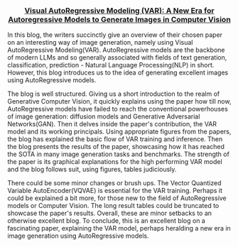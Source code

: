 <h3><b><p align="center"> <a href="https://github.com/1905046-NiazRahman/CSE471-Assignment/blob/main/README.md">Visual AutoRegressive Modeling (VAR): A New Era for Autoregressive Models to Generate Images in Computer Vision</a></p></b></h3>
 
In this blog, the writers succinctly give an overview of their chosen paper on an interesting way of image generation, namely using Visual AutoRegressive Modeling(VAR). AutoRegressive models are the backbone of modern LLMs and so generally associated with fields of text generation, classification, prediction - Natural Language Processing(NLP) in short. However, this blog introduces us to the idea of generating excellent images using AutoRegressive models. 
 
The blog is well structured. Giving us a short introduction to the realm of Generative Computer Vision, it quickly explains using the paper how till now, AutoRegressive models have failed to reach the conventional powerhouses of image generation: diffusion models and Generative Adversarial Networks(GAN). Then it delves inside the paper's contribution, the VAR model and its working principals. Using appropriate figures from the papers, the blog has explained the basic flow of VAR training and inference. Then the blog presents the results of the paper, showcasing how it has reached the SOTA in many image generation tasks and benchmarks. The strength of the paper is its graphical explanations for the high performing VAR model and the blog follows suit, using figures, tables judiciously. 
 
There could be some minor changes or brush ups. The Vector Quantized Variable AutoEncoder(VQVAE) is essential for the VAR training. Perhaps it could be explained a bit more, for those new to the field of AutoRegressive models or Computer Vision. The long result tables could be truncated to showcase the paper's results. Overall, these are minor setbacks to an otherwise excellent blog. To conclude, this is an excellent blog on a fascinating paper, explaining the VAR model, perhaps heralding a new era in image generation using AutoRegressive models.
